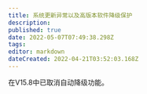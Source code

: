 ```yaml
---
title: 系统更新异常以及高版本软件降级保护
description: 
published: true
date: 2022-05-07T07:49:38.298Z
tags: 
editor: markdown
dateCreated: 2022-04-21T03:52:03.168Z
---
```


在V15.8中已取消自动降级功能。
